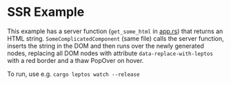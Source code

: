 # SSR Example

This example has a server function (`get_some_html` in [app.rs](./src/app.rs)) that returns an HTML string. `SomeComplicatedComponent` (same file) calls the server function, inserts the string in the DOM and then runs over the newly generated nodes, replacing all DOM nodes with attribute `data-replace-with-leptos` with a red border and a thaw PopOver on hover.

To run, use e.g. `cargo leptos watch --release`